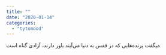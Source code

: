 ```yaml
---
title: ""
date: "2020-01-14"
categories: 
  - "tytomood"
---
```


میگفت ‏پرنده‌هایی که در قفس به دنیا می‌آیند باور دارند، آزادی گناه است
